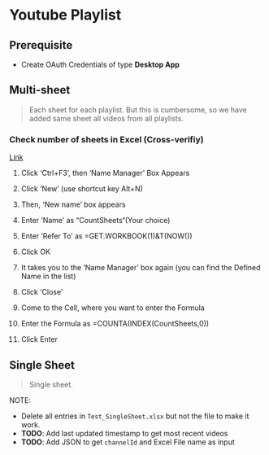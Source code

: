 # Youtube Playlist

## Prerequisite

- Create OAuth Credentials of type **Desktop App** 
## Multi-sheet

> Each sheet for each playlist. But this is cumbersome, so we have added same sheet all videos from all playlists.

### Check number of sheets in Excel (Cross-verifiy)

[Link](https://quadexcel.com/wp/formula-to-count-the-number-of-sheets-in-the-excel/)

1. Click ‘Ctrl+F3’, then ‘Name Manager’ Box Appears
2. Click ‘New’ (use shortcut key Alt+N)
3. Then, ‘New name’ box appears
4. Enter ‘Name’ as “CountSheets“(Your choice)
5. Enter ‘Refer To’ as =GET.WORKBOOK(1)&T(NOW())
6. Click OK
7. It takes you to the ‘Name Manager’ box again (you can find the Defined Name in the list)
8. Click ‘Close’

9. Come to the Cell, where you want to enter the Formula
10. Enter the Formula as =COUNTA(INDEX(CountSheets,0))
11. Click Enter


## Single Sheet

> Single sheet. 

NOTE:

- Delete all entries in `Test_SingleSheet.xlsx` but not the file to make it work.
- **TODO**: Add last updated timestamp to get most recent videos
- **TODO**: Add JSON to get `channelId` and Excel File name as input